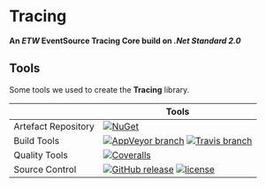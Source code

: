 # Tracing

**An *ETW* EventSource Tracing Core build on *.Net Standard 2.0***

## Tools

Some tools we used to create the **Tracing** library.

|                       | Tools |
| --------------------- | ----- |
| Artefact Repository | [![NuGet](https://img.shields.io/nuget/v/ChilliCream.Tracing.svg)](https://www.nuget.org/packages/ChilliCream.Tracing) |
| Build Tools         | [![AppVeyor branch](https://img.shields.io/appveyor/ci/rstaib/Tracing/master.svg)](https://ci.appveyor.com/project/rstaib/tracing) [![Travis branch](https://img.shields.io/travis/ChilliCream/Tracing/master.svg)](https://travis-ci.org/ChilliCream/Tracing) |
| Quality Tools       | [![Coveralls](https://img.shields.io/coveralls/ChilliCream/Tracing.svg)](https://coveralls.io/github/ChilliCream/Tracing?branch=master) |
| Source Control      | [![GitHub release](https://img.shields.io/github/release/ChilliCream/Tracing.svg)](https://github.com/ChilliCream/Tracing/releases) [![license](https://img.shields.io/github/license/ChilliCream/Tracing.svg)](https://github.com/ChilliCream/Tracing/blob/raf/dev/LICENSE) |